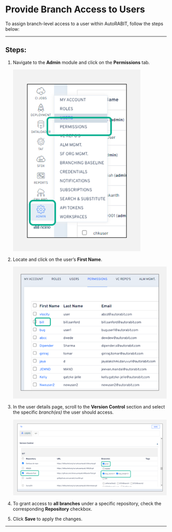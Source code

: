 # Provide Branch Access to Users

To assign branch-level access to a user within AutoRABIT, follow the steps below:

---

## Steps:

1. Navigate to the **Admin** module and click on the **Permissions** tab.

   ![Admin Permissions](../../../../.gitbook/assets/image%20(780).png)

2. Locate and click on the user’s **First Name**.

   ![User List](../../../../.gitbook/assets/image%20(781).png)

3. In the user details page, scroll to the **Version Control** section and select the specific _branch(es)_ the user should access.

   ![Branch Access](../../../../.gitbook/assets/image%20(782).png)

4. To grant access to **all branches** under a specific repository, check the corresponding **Repository** checkbox.

5. Click **Save** to apply the changes.

---
